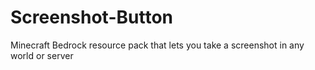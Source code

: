 # Screenshot-Button
Minecraft Bedrock resource pack that lets you take a screenshot in any world or server
